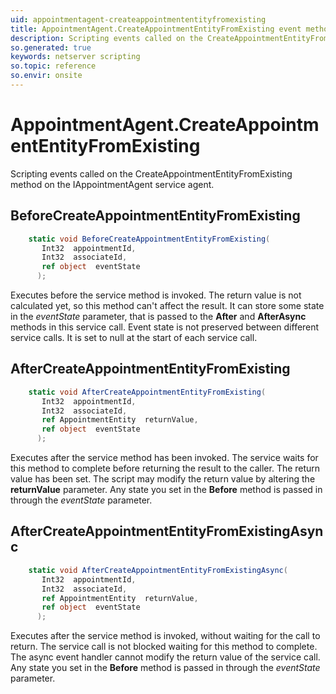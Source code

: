```yaml
---
uid: appointmentagent-createappointmententityfromexisting
title: AppointmentAgent.CreateAppointmentEntityFromExisting event method
description: Scripting events called on the CreateAppointmentEntityFromExisting method on the AppointmentAgent service agent.
so.generated: true
keywords: netserver scripting
so.topic: reference
so.envir: onsite
---
```

# AppointmentAgent.CreateAppointmentEntityFromExisting

Scripting events called on the <see cref='M:SuperOffice.CRM.Services.IAppointmentAgent.CreateAppointmentEntityFromExisting'>CreateAppointmentEntityFromExisting</see> method on the <see cref='IAppointmentAgent'>IAppointmentAgent</see>  service agent.

## BeforeCreateAppointmentEntityFromExisting
```cs
    static void BeforeCreateAppointmentEntityFromExisting(
       Int32  appointmentId,
       Int32  associateId,
       ref object  eventState
      );
```
Executes before the service method is invoked.
The return value is not calculated yet, so this method can't affect the result.
It can store some state in the *eventState* parameter, that is passed to the **After** and **AfterAsync** methods in this service call.
Event state is not preserved between different service calls. It is set to null at the start of each service call.
## AfterCreateAppointmentEntityFromExisting
```cs
    static void AfterCreateAppointmentEntityFromExisting(
       Int32  appointmentId,
       Int32  associateId,
       ref AppointmentEntity  returnValue,
       ref object  eventState
      );
```
Executes after the service method has been invoked. The service waits for this method to complete before returning the result to the caller.
The return value has been set. The script may modify the return value by altering the **returnValue** parameter.
Any state you set in the **Before** method is passed in through the *eventState* parameter.
## AfterCreateAppointmentEntityFromExistingAsync
```cs
    static void AfterCreateAppointmentEntityFromExistingAsync(
       Int32  appointmentId,
       Int32  associateId,
       ref AppointmentEntity  returnValue,
       ref object  eventState
      );
```
Executes after the service method is invoked, without waiting for the call to return.
The service call is not blocked waiting for this method to complete.
The async event handler cannot modify the return value of the service call.
Any state you set in the **Before** method is passed in through the *eventState* parameter.

